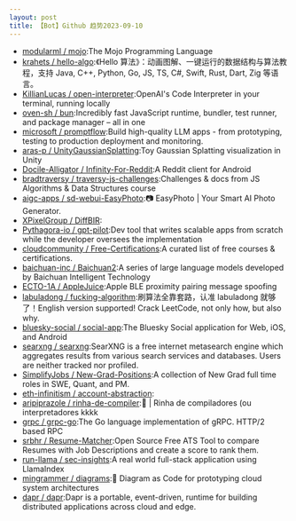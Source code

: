 ```yaml
---
layout: post
title: 【Bot】Github 趋势2023-09-10
---
```


* [modularml / mojo](https://github.com/modularml/mojo):The Mojo Programming Language
* [krahets / hello-algo](https://github.com/krahets/hello-algo):《Hello 算法》：动画图解、一键运行的数据结构与算法教程，支持 Java, C++, Python, Go, JS, TS, C#, Swift, Rust, Dart, Zig 等语言。
* [KillianLucas / open-interpreter](https://github.com/KillianLucas/open-interpreter):OpenAI's Code Interpreter in your terminal, running locally
* [oven-sh / bun](https://github.com/oven-sh/bun):Incredibly fast JavaScript runtime, bundler, test runner, and package manager – all in one
* [microsoft / promptflow](https://github.com/microsoft/promptflow):Build high-quality LLM apps - from prototyping, testing to production deployment and monitoring.
* [aras-p / UnityGaussianSplatting](https://github.com/aras-p/UnityGaussianSplatting):Toy Gaussian Splatting visualization in Unity
* [Docile-Alligator / Infinity-For-Reddit](https://github.com/Docile-Alligator/Infinity-For-Reddit):A Reddit client for Android
* [bradtraversy / traversy-js-challenges](https://github.com/bradtraversy/traversy-js-challenges):Challenges & docs from JS Algorithms & Data Structures course
* [aigc-apps / sd-webui-EasyPhoto](https://github.com/aigc-apps/sd-webui-EasyPhoto):📷 EasyPhoto | Your Smart AI Photo Generator.
* [XPixelGroup / DiffBIR](https://github.com/XPixelGroup/DiffBIR):
* [Pythagora-io / gpt-pilot](https://github.com/Pythagora-io/gpt-pilot):Dev tool that writes scalable apps from scratch while the developer oversees the implementation
* [cloudcommunity / Free-Certifications](https://github.com/cloudcommunity/Free-Certifications):A curated list of free courses & certifications.
* [baichuan-inc / Baichuan2](https://github.com/baichuan-inc/Baichuan2):A series of large language models developed by Baichuan Intelligent Technology
* [ECTO-1A / AppleJuice](https://github.com/ECTO-1A/AppleJuice):Apple BLE proximity pairing message spoofing
* [labuladong / fucking-algorithm](https://github.com/labuladong/fucking-algorithm):刷算法全靠套路，认准 labuladong 就够了！English version supported! Crack LeetCode, not only how, but also why.
* [bluesky-social / social-app](https://github.com/bluesky-social/social-app):The Bluesky Social application for Web, iOS, and Android
* [searxng / searxng](https://github.com/searxng/searxng):SearXNG is a free internet metasearch engine which aggregates results from various search services and databases. Users are neither tracked nor profiled.
* [SimplifyJobs / New-Grad-Positions](https://github.com/SimplifyJobs/New-Grad-Positions):A collection of New Grad full time roles in SWE, Quant, and PM.
* [eth-infinitism / account-abstraction](https://github.com/eth-infinitism/account-abstraction):
* [aripiprazole / rinha-de-compiler](https://github.com/aripiprazole/rinha-de-compiler):🥖 | Rinha de compiladores (ou interpretadores kkkk
* [grpc / grpc-go](https://github.com/grpc/grpc-go):The Go language implementation of gRPC. HTTP/2 based RPC
* [srbhr / Resume-Matcher](https://github.com/srbhr/Resume-Matcher):Open Source Free ATS Tool to compare Resumes with Job Descriptions and create a score to rank them.
* [run-llama / sec-insights](https://github.com/run-llama/sec-insights):A real world full-stack application using LlamaIndex
* [mingrammer / diagrams](https://github.com/mingrammer/diagrams):🎨 Diagram as Code for prototyping cloud system architectures
* [dapr / dapr](https://github.com/dapr/dapr):Dapr is a portable, event-driven, runtime for building distributed applications across cloud and edge.
